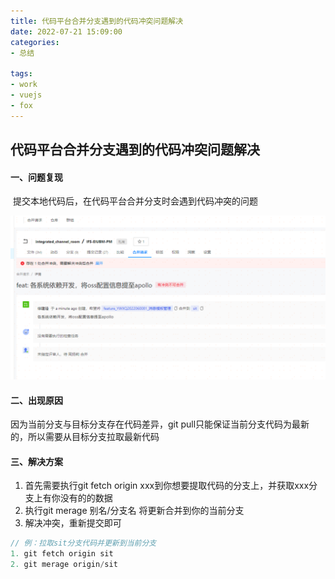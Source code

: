 ```yaml
---
title: 代码平台合并分支遇到的代码冲突问题解决
date: 2022-07-21 15:09:00
categories:
- 总结

tags:
- work
- vuejs
- fox
---
```


## 代码平台合并分支遇到的代码冲突问题解决

#### 一、问题复现

​	提交本地代码后，在代码平台合并分支时会遇到代码冲突的问题

![code-confilict](images/解决代码合并冲突问题01.png)

#### 二、出现原因

因为当前分支与目标分支存在代码差异，git pull只能保证当前分支代码为最新的，所以需要从目标分支拉取最新代码

#### 三、解决方案

1. 首先需要执行git fetch origin xxx到你想要提取代码的分支上，并获取xxx分支上有你没有的的数据
2. 执行git merage 别名/分支名 将更新合并到你的当前分支
3. 解决冲突，重新提交即可

```js
// 例：拉取sit分支代码并更新到当前分支
1. git fetch origin sit
2. git merage origin/sit
```

